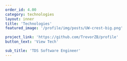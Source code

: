 ```yaml
---
order_id: 4.00
category: technologies
layout: inner
title: 'Technologies'
featured_image: '/profile/img/posts/UW-crest-big.png'

project_link: 'https://github.com/TrevorZB/profile'
button_text: 'View Tech'

sub_title: 'TDS Software Engineer'
---
```

